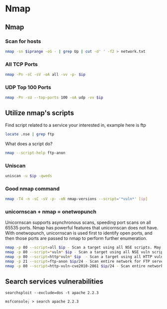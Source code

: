 # Nmap

## Nmap

### Scan for hosts

```sh
nmap -sn $iprange -oG - | grep Up | cut -d' ' -f2 > network.txt
```

### **All TCP Ports**

```sh
nmap -Pn -sC -sV -oA all -vv -p- $ip
```

### UDP Top 100 Ports

```sh
nmap -Pn -sU --top-ports 100 -oA udp -vv $ip
```

## Utilize nmap's scripts

Find script related to a service your interested in, example here is ftp

```sh
locate .nse | grep ftp
```

What does a script do?

```sh
nmap --script-help ftp-anon
```

### Uniscan

```sh
uniscan -u $ip -qweds
```

### Good nmap command

```sh
nmap -T4 -n -sC -sV -p- -oN nmap-versions --script='*vuln*' [ip]
```

### **unicornscan + nmap = onetwopunch**

Unicornscan supports asynchronous scans, speeding port scans on all 65535 ports. Nmap has powerful features that unicornscan does not have. With onetwopunch, unicornscan is used first to identify open ports, and then those ports are passed to nmap to perform further enumeration.

```sh
nmap -p 80 --script=all $ip - Scan a target using all NSE scripts. May take an hour to complete.
nmap -p 80 --script=*vuln* $ip - Scan a target using all NSE vuln scripts.
nmap -p 80 --script=http*vuln* $ip  - Scan a target using all HTTP vulns NSE scripts.
nmap -p 21 --script=ftp-anon $ip/24 - Scan entire network for FTP servers that allow anonymous access.
nmap -p 80 --script=http-vuln-cve2010-2861 $ip/24 - Scan entire network for a directory traversal vulnerability. It can even retrieve admin's password hash.
```

## Search services vulnerabilities

```
searchsploit --exclude=dos -t apache 2.2.3
```

```
msfconsole; > search apache 2.2.3
```

